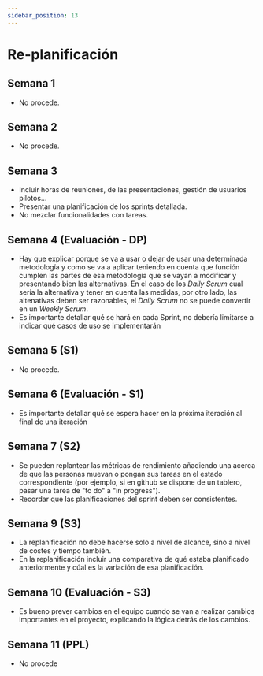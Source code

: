 ```yaml
---
sidebar_position: 13
---
```


# Re-planificación

## Semana 1

- No procede.

## Semana 2

- No procede.

## Semana 3

- Incluir horas de reuniones, de las presentaciones, gestión de usuarios pilotos...
- Presentar una planificación de los sprints detallada.
- No mezclar funcionalidades con tareas.

## Semana 4 (Evaluación - DP)

- Hay que explicar porque se va a usar o dejar de usar una determinada metodología y como se va a aplicar teniendo en cuenta que función cumplen las partes de esa metodología que se vayan a modificar y presentando bien las alternativas. En el caso de los *Daily Scrum* cual sería la alternativa y tener en cuenta las medidas, por otro lado, las altenativas deben ser razonables,  el *Daily Scrum* no se puede convertir en un *Weekly Scrum*.
- Es importante detallar qué se hará en cada Sprint, no debería limitarse a indicar qué casos de uso se implementarán

## Semana 5 (S1)

- No procede.

## Semana 6 (Evaluación - S1)

- Es importante detallar qué se espera hacer en la próxima iteración al final de una iteración

## Semana 7 (S2)

- Se pueden replantear las métricas de rendimiento añadiendo una acerca de que las personas muevan o pongan sus tareas en el estado correspondiente (por ejemplo, si en github se dispone de un tablero, pasar una tarea de "to do" a "in progress").
- Recordar que las planificaciones del sprint deben ser consistentes.

## Semana 9 (S3) 

- La replanificación no debe hacerse solo a nivel de alcance, sino a nivel de costes y tiempo también.
- En la replanificación incluir una comparativa de qué estaba planificado anteriormente y cúal es la variación de esa planificación.

## Semana 10 (Evaluación - S3)

- Es bueno prever cambios en el equipo cuando se van a realizar cambios importantes en el proyecto, explicando la lógica detrás de los cambios.

## Semana 11 (PPL)

- No procede
